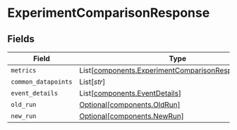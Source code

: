 # ExperimentComparisonResponse


## Fields

| Field                                                                                                                  | Type                                                                                                                   | Required                                                                                                               | Description                                                                                                            |
| ---------------------------------------------------------------------------------------------------------------------- | ---------------------------------------------------------------------------------------------------------------------- | ---------------------------------------------------------------------------------------------------------------------- | ---------------------------------------------------------------------------------------------------------------------- |
| `metrics`                                                                                                              | List[[components.ExperimentComparisonResponseMetrics](../../models/components/experimentcomparisonresponsemetrics.md)] | :heavy_minus_sign:                                                                                                     | N/A                                                                                                                    |
| `common_datapoints`                                                                                                    | List[*str*]                                                                                                            | :heavy_minus_sign:                                                                                                     | N/A                                                                                                                    |
| `event_details`                                                                                                        | List[[components.EventDetails](../../models/components/eventdetails.md)]                                               | :heavy_minus_sign:                                                                                                     | N/A                                                                                                                    |
| `old_run`                                                                                                              | [Optional[components.OldRun]](../../models/components/oldrun.md)                                                       | :heavy_minus_sign:                                                                                                     | N/A                                                                                                                    |
| `new_run`                                                                                                              | [Optional[components.NewRun]](../../models/components/newrun.md)                                                       | :heavy_minus_sign:                                                                                                     | N/A                                                                                                                    |